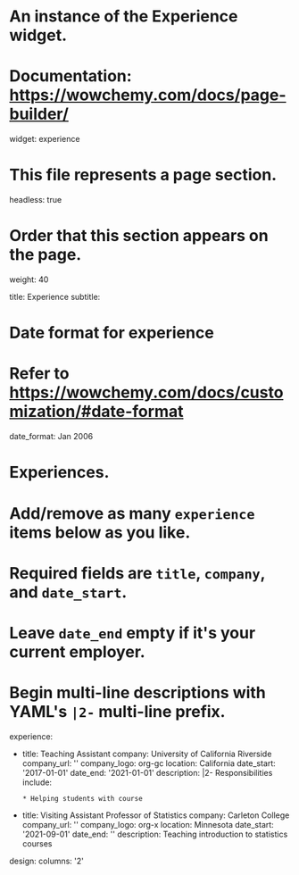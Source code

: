 # An instance of the Experience widget.
# Documentation: https://wowchemy.com/docs/page-builder/
widget: experience

# This file represents a page section.
headless: true

# Order that this section appears on the page.
weight: 40

title: Experience
subtitle:

# Date format for experience
#   Refer to https://wowchemy.com/docs/customization/#date-format
date_format: Jan 2006

# Experiences.
#   Add/remove as many `experience` items below as you like.
#   Required fields are `title`, `company`, and `date_start`.
#   Leave `date_end` empty if it's your current employer.
#   Begin multi-line descriptions with YAML's `|2-` multi-line prefix.
experience:
  - title: Teaching Assistant
    company: University of California Riverside
    company_url: ''
    company_logo: org-gc
    location: California
    date_start: '2017-01-01'
    date_end: '2021-01-01'
    description: |2-
        Responsibilities include:
        
        * Helping students with course 
        
        
  - title: Visiting Assistant Professor of Statistics
    company: Carleton College
    company_url: ''
    company_logo: org-x
    location: Minnesota
    date_start: '2021-09-01'
    date_end: ''
    description: Teaching introduction to statistics courses

design:
  columns: '2'
